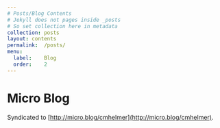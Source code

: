 ```yaml
---
# Posts/Blog Contents
# Jekyll does not pages inside _posts
# So set collection here in metadata
collection:	posts
layout:	contents
permalink:	/posts/
menu:
  label:	Blog
  order:	2
---
```


# Micro Blog

Syndicated to [http://micro.blog/cmhelmer](http://micro.blog/cmhelmer).
